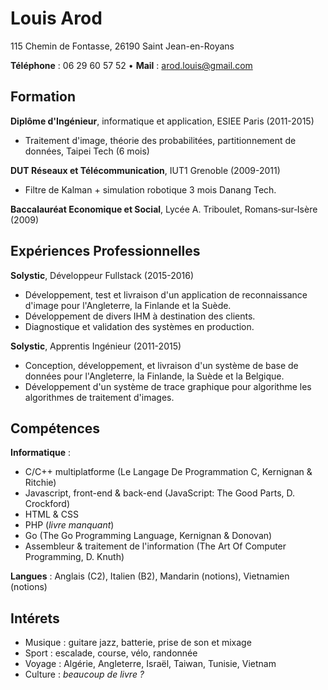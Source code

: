 Louis Arod
==========

115 Chemin de Fontasse, 26190 Saint Jean-en-Royans

**Téléphone** : 06 29 60 57 52 • **Mail** : arod.louis@gmail.com

Formation
---------

**Diplôme d'Ingénieur**, informatique et application, ESIEE Paris (2011-2015)

-	Traitement d'image, théorie des probabilitées, partitionnement de données, Taipei Tech (6 mois)

**DUT Réseaux et Télécommunication**, IUT1 Grenoble (2009-2011)

-	Filtre de Kalman + simulation robotique 3 mois Danang Tech.

**Baccalauréat Economique et Social**, Lycée A. Triboulet, Romans­‐sur­‐Isère (2009)

Expériences Professionnelles
----------------------------

**Solystic**, Développeur Fullstack (2015-2016)

-	Développement, test et livraison d'un application de reconnaissance d'image pour l'Angleterre, la Finlande et la Suède.
-	Développement de divers IHM à destination des clients.
-	Diagnostique et validation des systèmes en production.

**Solystic**, Apprentis Ingénieur (2011-2015)

-	Conception, développement, et livraison d'un système de base de données pour l'Angleterre, la Finlande, la Suède et la Belgique.
-	Développement d'un système de trace graphique pour algorithme les algorithmes de traitement d'images.

Compétences
-----------

**Informatique** :

-	C/C++ multiplatforme (Le Langage De Programmation C, Kernignan & Ritchie)
-	Javascript, front-end & back-end (JavaScript: The Good Parts, D. Crockford)
-	HTML & CSS
-	PHP (*livre manquant*\)
-	Go (The Go Programming Language, Kernignan & Donovan)
-	Assembleur & traitement de l'information (The Art Of Computer Programming, D. Knuth)

**Langues** : Anglais (C2), Italien (B2), Mandarin (notions), Vietnamien (notions)

Intérets
--------

-	Musique : guitare jazz, batterie, prise de son et mixage
-	Sport : escalade, course, vélo, randonnée
-	Voyage : Algérie, Angleterre, Israël, Taiwan, Tunisie, Vietnam
-	Culture : *beaucoup de livre ?*
